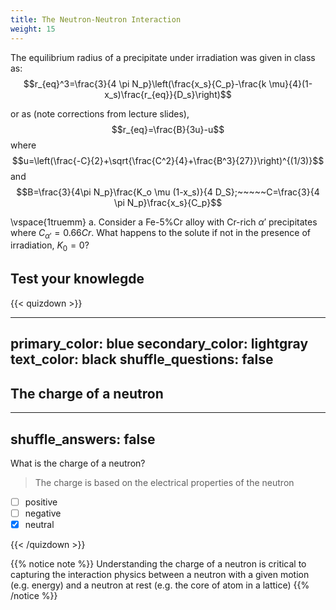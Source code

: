 ```yaml
---
title: The Neutron-Neutron Interaction
weight: 15
---
```

The equilibrium radius of a precipitate under irradiation was given in class as:
$$r_{eq}^3=\frac{3}{4 \pi N_p}\left(\frac{x_s}{C_p}-\frac{k \mu}{4}(1-x_s)\frac{r_{eq}}{D_s}\right)$$<p>
or as (note corrections from lecture slides), 
$$r_{eq}=\frac{B}{3u}-u$$
where
$$u=\left(\frac{-C}{2}+\sqrt{\frac{C^2}{4}+\frac{B^3}{27}}\right)^{(1/3)}$$
and
$$B=\frac{3}{4\pi N_p}\frac{K_o \mu (1-x_s)}{4 D_S};~~~~~C=\frac{3}{4 \pi N_p}\frac{x_s}{C_p}$$<p>
\vspace{1truemm}
a. Consider a Fe-5%Cr alloy with Cr-rich $\alpha'$ precipitates where $C_{\alpha'}=0.66Cr$. What happens to the solute if not in the presence of irradiation, $K_0=0$?




## Test your knowlegde

{{< quizdown >}}

---
primary_color: blue
secondary_color: lightgray
text_color: black
shuffle_questions: false
---

## The charge of a neutron

---
shuffle_answers: false
---

What is the charge of a neutron?

> The charge is based on the electrical properties of the neutron

- [ ] positive
- [ ] negative
- [x] neutral

{{< /quizdown >}}

{{% notice note %}}
Understanding the charge of a neutron is critical to capturing the interaction physics between a neutron with a given motion (e.g. energy) and a neutron at rest (e.g. the core of atom in a lattice)
{{% /notice %}}
